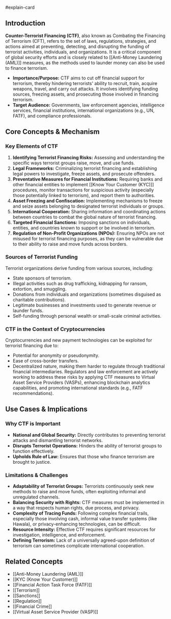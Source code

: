 #explain-card

## Introduction

**Counter-Terrorist Financing (CTF)**, also known as Combating the Financing of Terrorism (CFT), refers to the set of laws, regulations, strategies, and actions aimed at preventing, detecting, and disrupting the funding of terrorist activities, individuals, and organizations. It is a critical component of global security efforts and is closely related to [[Anti-Money Laundering (AML)]] measures, as the methods used to launder money can also be used to finance terrorism.

- **Importance/Purpose:** CTF aims to cut off financial support for terrorism, thereby hindering terrorists' ability to recruit, train, acquire weapons, travel, and carry out attacks. It involves identifying funding sources, freezing assets, and prosecuting those involved in financing terrorism.
- **Target Audience:** Governments, law enforcement agencies, intelligence services, financial institutions, international organizations (e.g., UN, FATF), and compliance professionals.

## Core Concepts & Mechanism

### Key Elements of CTF

1.  **Identifying Terrorist Financing Risks:** Assessing and understanding the specific ways terrorist groups raise, move, and use funds.
2.  **Legal Frameworks:** Criminalizing terrorist financing and establishing legal powers to investigate, freeze assets, and prosecute offenders.
3.  **Preventative Measures for Financial Institutions:** Requiring banks and other financial entities to implement [[Know Your Customer (KYC)]] procedures, monitor transactions for suspicious activity (especially those potentially linked to terrorism), and report them to authorities.
4.  **Asset Freezing and Confiscation:** Implementing mechanisms to freeze and seize assets belonging to designated terrorist individuals or groups.
5.  **International Cooperation:** Sharing information and coordinating actions between countries to combat the global nature of terrorist financing.
6.  **Targeted Financial Sanctions:** Imposing sanctions on individuals, entities, and countries known to support or be involved in terrorism.
7.  **Regulation of Non-Profit Organizations (NPOs):** Ensuring NPOs are not misused for terrorist financing purposes, as they can be vulnerable due to their ability to raise and move funds across borders.

### Sources of Terrorist Funding

Terrorist organizations derive funding from various sources, including:

- State sponsors of terrorism.
- Illegal activities such as drug trafficking, kidnapping for ransom, extortion, and smuggling.
- Donations from individuals and organizations (sometimes disguised as charitable contributions).
- Legitimate businesses and investments used to generate revenue or launder funds.
- Self-funding through personal wealth or small-scale criminal activities.

### CTF in the Context of Cryptocurrencies

Cryptocurrencies and new payment technologies can be exploited for terrorist financing due to:

- Potential for anonymity or pseudonymity.
- Ease of cross-border transfers.
- Decentralized nature, making them harder to regulate through traditional financial intermediaries.
  Regulators and law enforcement are actively working to address these risks by applying CTF measures to Virtual Asset Service Providers (VASPs), enhancing blockchain analytics capabilities, and promoting international standards (e.g., FATF recommendations).

## Use Cases & Implications

### Why CTF is Important

- **National and Global Security:** Directly contributes to preventing terrorist attacks and dismantling terrorist networks.
- **Disrupts Terrorist Operations:** Hinders the ability of terrorist groups to function effectively.
- **Upholds Rule of Law:** Ensures that those who finance terrorism are brought to justice.

### Limitations & Challenges

- **Adaptability of Terrorist Groups:** Terrorists continuously seek new methods to raise and move funds, often exploiting informal and unregulated channels.
- **Balancing Security with Rights:** CTF measures must be implemented in a way that respects human rights, due process, and privacy.
- **Complexity of Tracing Funds:** Following complex financial trails, especially those involving cash, informal value transfer systems (like Hawala), or privacy-enhancing technologies, can be difficult.
- **Resource Intensity:** Effective CTF requires significant resources for investigation, intelligence, and enforcement.
- **Defining Terrorism:** Lack of a universally agreed-upon definition of terrorism can sometimes complicate international cooperation.

## Related Concepts

- [[Anti-Money Laundering (AML)]]
- [[KYC (Know Your Customer)]]
- [[Financial Action Task Force (FATF)]]
- [[Terrorism]]
- [[Sanctions]]
- [[Regulation]]
- [[Financial Crime]]
- [[Virtual Asset Service Provider (VASP)]]
